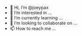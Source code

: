 - 👋 Hi, I’m @joeypax
- 👀 I’m interested in ...
- 🌱 I’m currently learning ...
- 💞️ I’m looking to collaborate on ...
- 📫 How to reach me ...

<!---
joeypax/joeypax is a ✨ special ✨ repository because its `README.md` (this file) appears on your GitHub profile.
You can click the Preview link to take a look at your changes.
--->
